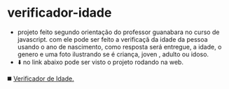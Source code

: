 # verificador-idade

- projeto feito segundo orientação do professor guanabara no curso de javascript.
com ele pode ser feito a verificaçã da idade da pessoa usando o ano de nascimento,
como resposta será entregue, a idade, o genero e uma foto ilustrando se é criança, joven , adulto ou idoso.
- ⬇️ no link  abaixo pode ser visto o projeto rodando na web. 
 
 ◼️ <a href="https://mariannasantos88.github.io/verificdor-idade/" target="-blank"> Verificador de Idade.
